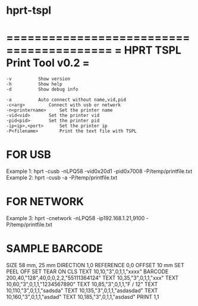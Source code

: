 # hprt-tspl

=========================================
= HPRT TSPL Print Tool v0.2             =
=========================================
	-v			Show version
	-h			Show help
	-d			Show debug info

	-a			Auto connect without name,vid,pid
	-c<arg>			Connect with usb or network
	-n<printername>		Set the printer name
	-vid<vid>		Set the printer vid
	-pid<pid>		Set the printer pid
	-ip<ip>,<port>		Set the printer ip
	-P<filename>		Print the text file with TSPL

FOR USB
=========================================
Example 1: hprt -cusb -nLPQ58 -vid0x20d1 -pid0x7008 -P/temp/printfile.txt
Example 2: hprt -cusb -a -P/temp/printfile.txt

FOR NETWORK
=========================================
Example 3: hprt -cnetwork -nLPQ58 -ip192.168.1.21,9100 -P/temp/printfile.txt


SAMPLE BARCODE
=========================================
SIZE 58 mm, 25 mm
DIRECTION 1,0
REFERENCE 0,0
OFFSET 10 mm
SET PEEL OFF
SET TEAR ON
CLS
TEXT 10,10,"3",0,1,1,"xxxx"
BARCODE 200,40,"128",40,0,0,2,2,"55111364124"
TEXT 10,35,"3",0,1,1,"xxx"
TEXT 10,60,"3",0,1,1,"1234567890"
TEXT 10,85,"3",0,1,1,"F / 12"
TEXT 10,110,"3",0,1,1,"sadsda"
TEXT 10,135,"3",0,1,1,"asdasdad"
TEXT 10,160,"3",0,1,1,"asdad"
TEXT 10,185,"3",0,1,1,"asdasd"
PRINT 1,1
